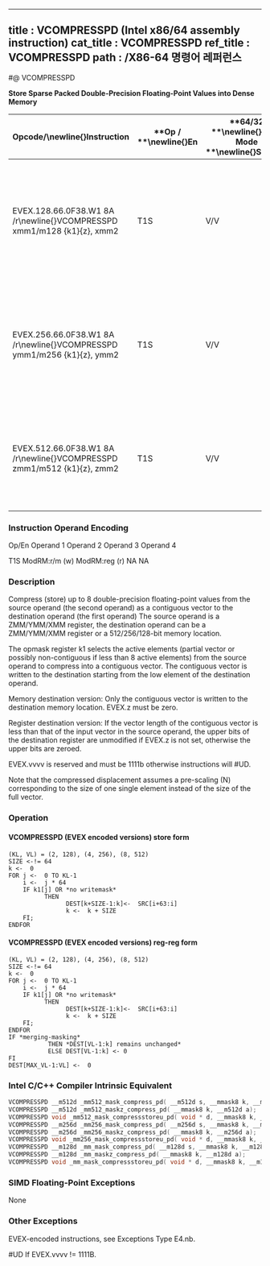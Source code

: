 ----------------------------
title : VCOMPRESSPD (Intel x86/64 assembly instruction)
cat_title : VCOMPRESSPD
ref_title : VCOMPRESSPD
path : /X86-64 명령어 레퍼런스
----------------------------
#@ VCOMPRESSPD

**Store Sparse Packed Double-Precision Floating-Point Values into Dense Memory**

|**Opcode/**\newline{}**Instruction**|**Op / **\newline{}**En**|**64/32 **\newline{}**bit Mode **\newline{}**Support**|**CPUID **\newline{}**Feature **\newline{}**Flag**|**Description**|
|------------------------------------|-------------------------|------------------------------------------------------|--------------------------------------------------|---------------|
|EVEX.128.66.0F38.W1 8A /r\newline{}VCOMPRESSPD xmm1/m128 {k1}{z}, xmm2|T1S|V/V|AVX512VL\newline{}AVX512F|Compress packed double-precision floating-point values from xmm2 to xmm1/m128 using writemask k1.|
|EVEX.256.66.0F38.W1 8A /r\newline{}VCOMPRESSPD ymm1/m256 {k1}{z}, ymm2|T1S|V/V|AVX512VL\newline{}AVX512F|Compress packed double-precision floating-point values from ymm2 to ymm1/m256 using writemask k1.|
|EVEX.512.66.0F38.W1 8A /r\newline{}VCOMPRESSPD zmm1/m512 {k1}{z}, zmm2|T1S|V/V|AVX512F|Compress packed double-precision floating-point values from zmm2 using control mask k1 to zmm1/m512.|
###                                                       Instruction Operand Encoding


Op/En Operand 1 Operand 2 Operand 3 Operand 4

 T1S ModRM:r/m (w) ModRM:reg (r) NA NA

### Description 


Compress (store) up to 8 double-precision floating-point values from the source operand (the second operand) as a contiguous vector to the destination operand (the first operand) The source operand is a ZMM/YMM/XMM register, the destination operand can be a ZMM/YMM/XMM register or a 512/256/128-bit memory location.

The opmask register k1 selects the active elements (partial vector or possibly non-contiguous if less than 8 active elements) from the source operand to compress into a contiguous vector. The contiguous vector is written to the destination starting from the low element of the destination operand.

Memory destination version: Only the contiguous vector is written to the destination memory location. EVEX.z must be zero.

Register destination version: If the vector length of the contiguous vector is less than that of the input vector in the source operand, the upper bits of the destination register are unmodified if EVEX.z is not set, otherwise the upper bits are zeroed.

EVEX.vvvv is reserved and must be 1111b otherwise instructions will #UD.

Note that the compressed displacement assumes a pre-scaling (N) corresponding to the size of one single element instead of the size of the full vector.


### Operation
#### VCOMPRESSPD (EVEX encoded versions) store form
```info-verb
(KL, VL) = (2, 128), (4, 256), (8, 512)
SIZE <-!= 64
k <-  0
FOR j <-  0 TO KL-1
    i <-  j * 64
    IF k1[j] OR *no writemask*
          THEN 
                DEST[k+SIZE-1:k]<-  SRC[i+63:i]
                k <-  k + SIZE
    FI;
ENDFOR
```
#### VCOMPRESSPD (EVEX encoded versions) reg-reg form
```info-verb
(KL, VL) = (2, 128), (4, 256), (8, 512)
SIZE <-!= 64
k <-  0
FOR j <-  0 TO KL-1
    i <-  j * 64
    IF k1[j] OR *no writemask*
          THEN 
                DEST[k+SIZE-1:k]<-  SRC[i+63:i]
                k <-  k + SIZE
    FI;
ENDFOR
IF *merging-masking* 
           THEN *DEST[VL-1:k] remains unchanged*
           ELSE DEST[VL-1:k] <- 0
FI
DEST[MAX_VL-1:VL] <-  0
```

### Intel C/C++ Compiler Intrinsic Equivalent

```cpp
VCOMPRESSPD __m512d _mm512_mask_compress_pd( __m512d s, __mmask8 k, __m512d a);
VCOMPRESSPD __m512d _mm512_maskz_compress_pd( __mmask8 k, __m512d a);
VCOMPRESSPD void _mm512_mask_compressstoreu_pd( void * d, __mmask8 k, __m512d a);
VCOMPRESSPD __m256d _mm256_mask_compress_pd( __m256d s, __mmask8 k, __m256d a);
VCOMPRESSPD __m256d _mm256_maskz_compress_pd( __mmask8 k, __m256d a);
VCOMPRESSPD void _mm256_mask_compressstoreu_pd( void * d, __mmask8 k, __m256d a);
VCOMPRESSPD __m128d _mm_mask_compress_pd( __m128d s, __mmask8 k, __m128d a);
VCOMPRESSPD __m128d _mm_maskz_compress_pd( __mmask8 k, __m128d a);
VCOMPRESSPD void _mm_mask_compressstoreu_pd( void * d, __mmask8 k, __m128d a);
```
### SIMD Floating-Point Exceptions


None

### Other Exceptions


EVEX-encoded instructions, see Exceptions Type E4.nb.

#UD  If EVEX.vvvv != 1111B.

